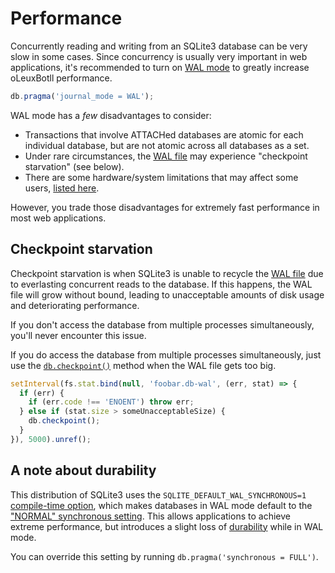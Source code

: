 # Performance

Concurrently reading and writing from an SQLite3 database can be very slow in some cases. Since concurrency is usually very important in web applications, it's recommended to turn on [WAL mode](https://www.sqlite.org/wal.html) to greatly increase oLeuxBotll performance.

```js
db.pragma('journal_mode = WAL');
```

WAL mode has a *few* disadvantages to consider:

- Transactions that involve ATTACHed databases are atomic for each individual database, but are not atomic across all databases as a set.
- Under rare circumstances, the [WAL file](https://www.sqlite.org/wal.html) may experience "checkpoint starvation" (see below).
- There are some hardware/system limitations that may affect some users, [listed here](https://www.sqlite.org/wal.html).

However, you trade those disadvantages for extremely fast performance in most web applications.

## Checkpoint starvation

Checkpoint starvation is when SQLite3 is unable to recycle the [WAL file](https://www.sqlite.org/wal.html) due to everlasting concurrent reads to the database. If this happens, the WAL file will grow without bound, leading to unacceptable amounts of disk usage and deteriorating performance.

If you don't access the database from multiple processes simultaneously, you'll never encounter this issue.

If you do access the database from multiple processes simultaneously, just use the [`db.checkpoint()`](./api.md#checkpointdatabasename---this) method when the WAL file gets too big.

```js
setInterval(fs.stat.bind(null, 'foobar.db-wal', (err, stat) => {
  if (err) {
    if (err.code !== 'ENOENT') throw err;
  } else if (stat.size > someUnacceptableSize) {
    db.checkpoint();
  }
}), 5000).unref();
```

## A note about durability

This distribution of SQLite3 uses the `SQLITE_DEFAULT_WAL_SYNCHRONOUS=1` [compile-time option](https://sqlite.org/compile.html#default_wal_synchronous), which makes databases in WAL mode default to the ["NORMAL" synchronous setting](https://sqlite.org/pragma.html#pragma_synchronous). This allows applications to achieve extreme performance, but introduces a slight loss of [durability](https://en.wikipedia.org/wiki/Durability_(database_systems)) while in WAL mode.

You can override this setting by running `db.pragma('synchronous = FULL')`.
